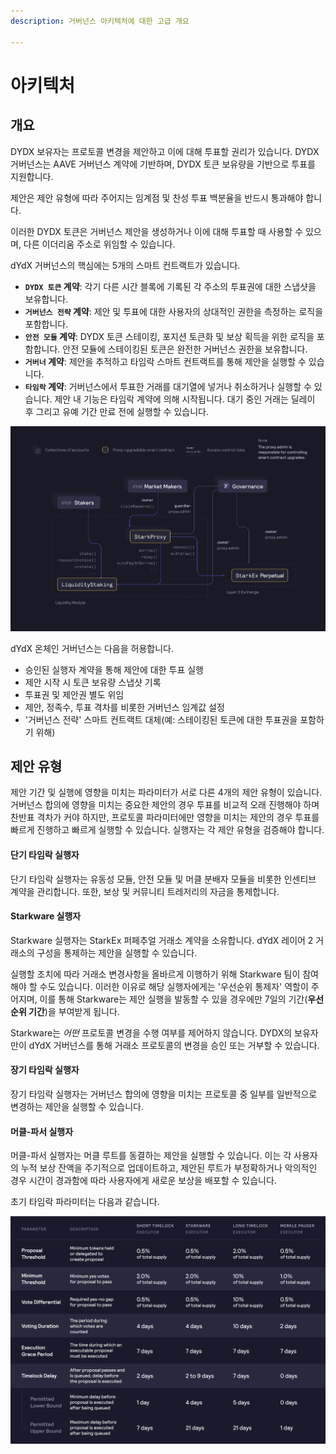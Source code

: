 ```yaml
---
description: 거버넌스 아키텍처에 대한 고급 개요

---
```


# 아키텍처

## 개요

DYDX 보유자는 프로토콜 변경을 제안하고 이에 대해 투표할 권리가 있습니다. DYDX 거버넌스는 AAVE 거버넌스 계약에 기반하며, DYDX 토큰 보유량을 기반으로 투표를 지원합니다.

제안은 제안 유형에 따라 주어지는 임계점 및 찬성 투표 백분율을 반드시 통과해야 합니다.

이러한 DYDX 토큰은 거버넌스 제안을 생성하거나 이에 대해 투표할 때 사용할 수 있으며, 다른 이더리움 주소로 위임할 수 있습니다.

dYdX 거버넌스의 핵심에는 5개의 스마트 컨트랙트가 있습니다.

* **`DYDX 토큰` 계약**: 각기 다른 시간 블록에 기록된 각 주소의 투표권에 대한 스냅샷을 보유합니다.
* **`거버넌스 전략` 계약**: 제안 및 투표에 대한 사용자의 상대적인 권한을 측정하는 로직을 포함합니다.
* **`안전 모듈` 계약**: DYDX 토큰 스테이킹, 포지션 토큰화 및 보상 획득을 위한 로직을 포함합니다. 안전 모듈에 스테이킹된 토큰은 완전한 거버넌스 권한을 보유합니다.
* **`거버너` 계약**: 제안을 추적하고 타임락 스마트 컨트랙트를 통해 제안을 실행할 수 있습니다.
* **`타임락` 계약**: 거버넌스에서 투표한 거래를 대기열에 넣거나 취소하거나 실행할 수 있습니다. 제안 내 기능은 타임락 계약에 의해 시작됩니다. 대기 중인 거래는 딜레이 후 그리고 유예 기간 만료 전에 실행할 수 있습니다.

![스마트 컨트랙트 아키텍처](../.gitbook/assets/image%20%2864%29.png)

dYdX 온체인 거버넌스는 다음을 허용합니다.

* 승인된 실행자 계약을 통해 제안에 대한 투표 실행
* 제안 시작 시 토큰 보유량 스냅샷 기록
* 투표권 및 제안권 별도 위임
* 제안, 정족수, 투표 격차를 비롯한 거버넌스 임계값 설정
* '거버넌스 전략' 스마트 컨트랙트 대체(예: 스테이킹된 토큰에 대한 투표권을 포함하기 위해)

## 제안 유형

제안 기간 및 실행에 영향을 미치는 파라미터가 서로 다른 4개의 제안 유형이 있습니다. 거버넌스 합의에 영향을 미치는 중요한 제안의 경우 투표를 비교적 오래 진행해야 하며 찬반표 격차가 커야 하지만, 프로토콜 파라미터에만 영향을 미치는 제안의 경우 투표를 빠르게 진행하고 빠르게 실행할 수 있습니다. 실행자는 각 제안 유형을 검증해야 합니다.

#### **단기 타임락 실행자**

단기 타임락 실행자는 유동성 모듈, 안전 모듈 및 머클 분배자 모듈을 비롯한 인센티브 계약을 관리합니다. 또한, 보상 및 커뮤니티 트레저리의 자금을 통제합니다.

#### **Starkware 실행자**

Starkware 실행자는 StarkEx 퍼페추얼 거래소 계약을 소유합니다. dYdX 레이어 2 거래소의 구성을 통제하는 제안을 실행할 수 있습니다.

실행할 조치에 따라 거래소 변경사항을 올바르게 이행하기 위해 Starkware 팀이 참여해야 할 수도 있습니다. 이러한 이유로 해당 실행자에게는 '우선순위 통제자' 역할이 주어지며, 이를 통해 Starkware는 제안 실행을 발동할 수 있을 경우에만 7일의 기간\(**우선순위 기간**\)을 부여받게 됩니다.

Starkware는 _어떤_ 프로토콜 변경을 수행 여부를 제어하지 않습니다. DYDX의 보유자만이 dYdX 거버넌스를 통해 거래소 프로토콜의 변경을 승인 또는 거부할 수 있습니다.

#### **장기 타임락 실행자**

장기 타임락 실행자는 거버넌스 합의에 영향을 미치는 프로토콜 중 일부를 일반적으로 변경하는 제안을 실행할 수 있습니다.

#### **머클-파서 실행자**

머클-파서 실행자는 머클 루트를 동결하는 제안을 실행할 수 있습니다. 이는 각 사용자의 누적 보상 잔액을 주기적으로 업데이트하고, 제안된 루트가 부정확하거나 악의적인 경우 시간이 경과함에 따라 사용자에게 새로운 보상을 배포할 수 있습니다.

초기 타임락 파라미터는 다음과 같습니다.

![초기 타임락 파라미터](../.gitbook/assets/initial-timelock-parameters.png)



